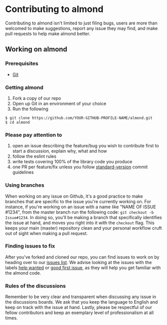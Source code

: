 # Contributing to almond
Contributing to almond isn't limited to just filing bugs, users are more than welcomed to make suggestions, report any issue they may find, and make pull requests to help make almond better.

## Working on almond
### Prerequisites
* [Git](https://git-scm.com/)

### Getting almond
1. Fork a copy of our repo
2. Open up Git in an environment of your choice
3. Run the following

```
$ git clone https://github.com/YOUR-GITHUB-PROFILE-NAME/almond.git
$ cd almond
```

### Please pay attention to
1. open an issue describing the feature/bug you wish to contribute first to start a discussion, explain why, what and how
2. follow the eslint rules
3. write tests covering 100% of the library code you produce
4. one PR per feature/fix unless you follow [standard-version](https://github.com/conventional-changelog/standard-version) commit guidelines

### Using branches
When working on any issue on Github, it's a good practice to make branches that are specific to the issue you're currently working on. For instance, if you're working on an issue with a name like "NAME OF ISSUE #1234", from the master branch run the following code: `git checkout -b Issue#1234`. In doing so, you'll be making a branch that specifically identifies the issue at hand, and moves you right into it with the `checkout` flag. This keeps your main (master) repository clean and your personal workflow cruft out of sight when making a pull request. 

### Finding issues to fix
After you've forked and cloned our repo, you can find issues to work on by heading over to our [issues list](https://github.com/almond-sh/almond/issues). We advise looking at the issues with the labels [help wanted](https://github.com/almond-sh/almond/issues?q=is%3Aissue+is%3Aopen+label%3A%22help+wanted%22) or [good first issue](https://github.com/almond-sh/almond/issues?q=is%3Aissue+is%3Aopen+label%3A%22good+first+issue%22), as they will help you get familiar with the almond code. 

### Rules of the discussions
Remember to be very clear and transparent when discussing any issue in the discussions boards. We ask that you keep the language to English and keep on track with the issue at hand. Lastly, please be respectful of our fellow contributors and keep an exemplary level of professionalism at all times.  


